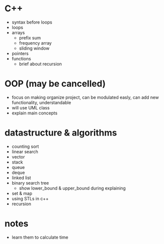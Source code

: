 # C++
- syntax before loops
- loops
- arrays
  - prefix sum
  - frequency array 
  - sliding window
- pointers
- functions
  - brief about recursion

# OOP (may be cancelled)
- focus on making organize project, can be modulated easly, can add new functionality, understandable
- will use UML class
- explain main concepts

# datastructure & algorithms
- counting sort
- linear search
- vector
- stack
- queue
- deque
- linked list
- binary search tree
  - show lower_bound & upper_bound during explaining
- set & map
- using STLs in c++
- recursion 

# notes
- learn them to calculate time 
